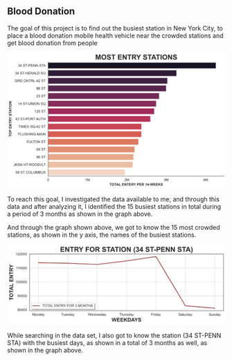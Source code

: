 ##  Blood Donation

The goal of this project is to find out the busiest station in New York City, to place a blood donation mobile health vehicle near the crowded stations and get blood donation from people


![](MVP1.png)



To reach this goal, I investigated the data available to me, and through this data and after analyzing it, I identified the 15 busiest stations in total during a period of 3 months as shown in the graph above.	

And through the graph shown above, we got to know the 15 most crowded stations, as shown in the y axis, the names of the busiest stations.




![](MVP2.png)



While searching in the data set, I also got to know the station (34 ST-PENN STA) with the busiest days, as shown in a total of 3 months as well, as shown in the graph above.
